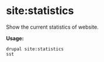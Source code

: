 # site:statistics
Show the current statistics of website.

**Usage:**
```
drupal site:statistics
sst
```
